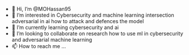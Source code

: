 - 👋 Hi, I’m @MOHassan95
- 👀 I’m interested in Cybersecurity and machine learning intersection adversarial in ai how to attack and defences the model
- 🌱 I’m currently learning cybersecurity and ai
- 💞️ I’m looking to collaborate on research how to use ml in cybersecurity and adversarial machine learning 
- 📫 How to reach me ...

<!---
MOHassan95/MOHassan95 is a ✨ special ✨ repository because its `README.md` (this file) appears on your GitHub profile.
You can click the Preview link to take a look at your changes.
--->
